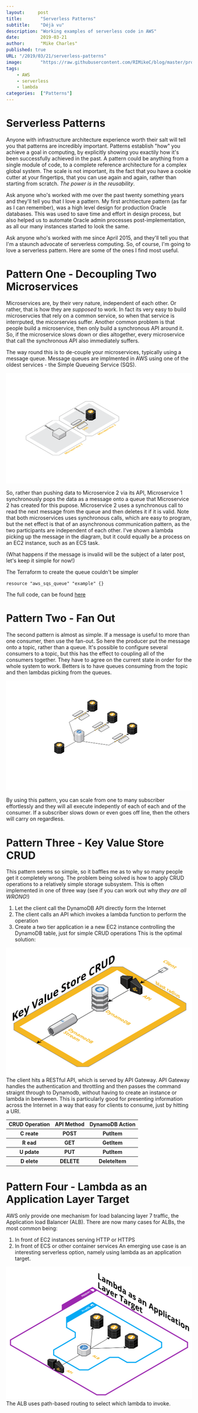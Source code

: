 ```yaml
---
layout:		post
title:       "Serverless Patterns"
subtitle:    "Déjà vu"
description: "Working examples of serverless code in AWS"
date:        2019-03-21
author:      "Mike Charles"
published: true
URL: "/2019/03/21/serverless-patterns"
image:       "https://raw.githubusercontent.com/RIMikeC/blog/master/prod/images/rockies.jpg"
tags:
    - AWS
    - serverless
    - lambda
categories:  ["Patterns"]
---
```


# Serverless Patterns

Anyone with infrastructure architecture experience worth their salt will tell you that patterns are incredibly important. Patterns establish "how" you achieve a goal in computing, by explicitly showing you exactily how it's been successfully achieved in the past.
A pattern could be anything from a single module of code, to a complete reference architecture for a complex global system. The scale is not important, its the fact that you have a cookie cutter at your fingertips, that you can use again and again, rather than starting from scratch. *The power is in the reusability*.

Ask anyone who's worked with me over the past twenty something years and they'll tell you that I love a pattern. My first archtiecture pattern (as far as I can remember), was a high level design for production Oracle databases. This was used to save time and effort in design process, but also helped us to automate Oracle admin processes post-implementation, as all our many instances started to look the same.

Ask anyone who's worked with me since April 2015, and they'll tell you that I'm a staunch advocate of serverless computing. So, of course, I'm going to love a serverless pattern. Here are some of the ones I find most useful.

# Pattern One - Decoupling Two Microservices
Microservices are, by their very nature, independent of each other. Or rather, that is how they are *supposed* to work. In fact its very easy to build microservcies that rely on a common service, so when that service is interrputed, the micorservies suffer. Another common problem is that people build a microservice, then only build a synchronous API around it. So, if the microservice slows down or dies altogether, every microservice that call the synchronous API also immediately suffers.

The way round this is to de-couple your microservices, typically using a message queue. Message queues are implmented in AWS using one of the oldest services - the Simple Queueing Service (SQS).

![async](https://raw.githubusercontent.com/RIMikeC/blog/master/prod/images/asyncmsg.png)

So, rather than pushing data to Microservice 2 via its API, Microservice 1 synchronously pops the data as a message onto a queue that Microservice 2 has created for this pupose. Microservice 2 uses a synchronous call to read the next message from the queue and then deletes it if it is valid. Note that both microservices uses synchronous calls, which are easy to program, but the net effect is that of an asynchronous communication pattern, as the two participants are independent of each other. I've shown a lambda picking up the message in the diagram, but it could equally be a process on an EC2 instance, such as an ECS task.

(What happens if the message is invalid will be the subject of a later post, let's keep it simple for now!)

The Terraform to create the queue couldn't be simpler

````hcl
resource "aws_sqs_queue" "example" {}
````

The full code, can be found [here](https://github.com/RIMikeC/patterns)


# Pattern Two - Fan Out
The second pattern is almost as simple. If a message is useful to more than one consumer, then use the fan-out. So here the producer put the message onto a topic, rather than a queue. It's possible to configure several consumers to a topic, but this has the effect to coupling all of the consumers together. They have to agree on the current state in order for the whole system to work. Betters is to have queues consuming from the topic and then lambdas picking from the queues.


![fanout](https://raw.githubusercontent.com/RIMikeC/blog/master/prod/images/fanout.png)

By using this pattern, you can scale from one to  many subscriber effortlessly and they will all execute indepently of each of each and of the consumer. If a subscriber slows down or even goes off line, then the others will carry on regardless.

# Pattern Three - Key Value Store CRUD

This pattern seems so simple, so it baffles me as to why so many people get it completely wrong. The problem being solved is how to apply CRUD operations to a relatively simple storage subsystem. 
This is often implemented in one of three way (see if you can work out why *they are all WRONG*!)
1. Let the client call the DynamoDB API directly form the Internet
1. The client calls an API which invokes a lambda function to perform the operation
1. Create a two tier application ie a new EC2 instance controlling the DynamoDB table, just for simple CRUD operations
This is the optimal solution:

![CRUD](https://raw.githubusercontent.com/RIMikeC/blog/master/prod/images/keyvaluecrud.png)
The client hits a RESTful API, which is served by API Gateway. API Gateway handles the authentication and throttling and then passes the command straignt through to Dynamodb, without having to create an instance or lambda in bewtween. This is particularly good for presenting information across the Internet in a way that easy for clients to consume, just by hitting a URI.

<table>
 <tr>
  <th>CRUD Operation</th>
  <th>API Method</th>
  <th>DynamoDB Action</th>
 </tr>
 <tr>
  <th>C reate</th>
  <th>POST</th>
  <th>PutItem</th>
 </tr>
 <tr>
  <th>R ead</th>
  <th>GET</th>
  <th>GetItem</th>
 </tr>
 <tr>
  <th>U pdate</th>
  <th>PUT</th>
  <th>PutItem</th>
 </tr>
 <tr>
  <th>D elete</th>
  <th>DELETE</th>
  <th>DeleteItem</th>
 </tr>
</table>

# Pattern Four - Lambda as an Application Layer Target
AWS only provide one mechanism for load balancing layer 7 traffic, the Application load Balancer (ALB). There are now many cases for ALBs, the most common being:
1. In front of EC2 instances serving HTTP or HTTPS
1. In front of ECS or other container services
An emerging use case is an interesting serverless option, namely using lambda as an application target.

![ALB](https://raw.githubusercontent.com/RIMikeC/blog/master/prod/images/lambdaapptarget.png)
The ALB uses path-based routing to select which lambda to invoke.
